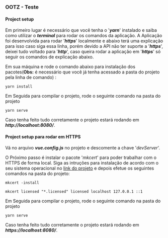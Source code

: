 ### OOTZ - Teste

#### Project setup
Em primeiro lugar é necessário que você tenha o '**_yarn_**' instalado e saiba como utilizar o **_terminal_** para rodar os comandos da aplicação. A Aplicação foi desenvolvida para rodar '**_https_**' localmente e abaixo terá uma explicação para isso caso siga essa linha, porém devido a API não ter suporte a '**_https_**', deixei tudo voltado para '**_http_**', caso queira rodar a aplicação em '**_https_**' só seguir os comandos de explicação abaixo.

Em sua máquina e rode o comando abaixo para instalação dos pacotes(**Obs:** é necessário que você já tenha acessado a pasta do projeto pela linha de comando) :
```
yarn install
```

Em Seguida para compilar o projeto, rode o seguinte comando na pasta do projeto

```
yarn serve
```

Caso tenha feito tudo corretamente o projeto estará rodando em **_http://localhost:8080/_**.

#### Project setup para rodar em HTTPS

Vá no arquivo **_vue.config.js_** no projeto e descomente a chave '_devServer_'.

O Próximo passo é instalar o pacote '_mkcert_' para poder trabalhar com o HTTPS de forma local. Siga as intruções para instalação de acordo com o seu sistema operacional no [link do projeto](https://github.com/FiloSottile/mkcert) e depois efetue os seguintes comandos na pasta do projeto:

```
mkcert -install
```

```
mkcert licensed "*.licensed" licensed localhost 127.0.0.1 ::1
```

Em Seguida para compilar o projeto, rode o seguinte comando na pasta do projeto

```
yarn serve
```

Caso tenha feito tudo corretamente o projeto estará rodando em **_https://localhost:8080/_**.
